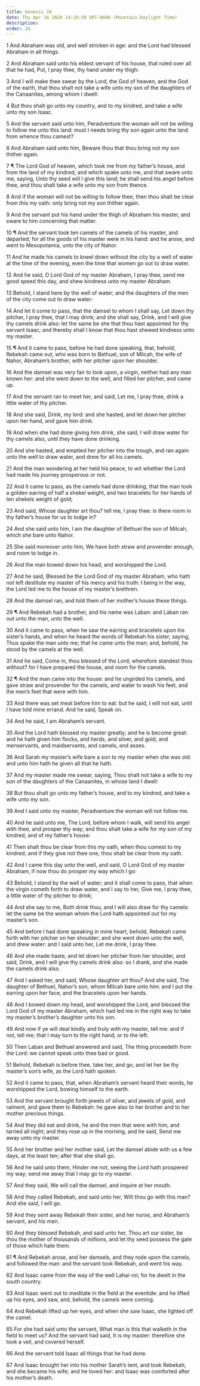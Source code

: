 ```yaml
---
title: Genesis 24
date: Thu Apr 16 2020 14:10:50 GMT-0600 (Mountain Daylight Time)
description: 
order: 24
---
```


<p>
  1 And Abraham was old, and well stricken in age: and the Lord had blessed
  Abraham in all things.
</p>
<p>
  2 And Abraham said unto his eldest servant of his house, that ruled over all
  that he had, Put, I pray thee, thy hand under my thigh:
</p>
<p>
  3 And I will make thee swear by the Lord, the God of heaven, and the God of
  the earth, that thou shalt not take a wife unto my son of the daughters of the
  Canaanites, among whom I dwell:
</p>
<p>
  4 But thou shalt go unto my country, and to my kindred, and take a wife unto
  my son Isaac.
</p>
<p>
  5 And the servant said unto him, Peradventure the woman will not be willing to
  follow me unto this land: must I needs bring thy son again unto the land from
  whence thou camest?
</p>
<p>
  6 And Abraham said unto him, Beware thou that thou bring not my son thither
  again.
</p>
<p>
  7 &#xB6; The Lord God of heaven, which took me from my father&#x2019;s house,
  and from the land of my kindred, and which spake unto me, and that sware unto
  me, saying, Unto thy seed will I give this land; he shall send his angel
  before thee, and thou shalt take a wife unto my son from thence.
</p>
<p>
  8 And if the woman will not be willing to follow thee, then thou shalt be
  clear from this my oath: only bring not my son thither again.
</p>
<p>
  9 And the servant put his hand under the thigh of Abraham his master, and
  sware to him concerning that matter.
</p>
<p>
  10 &#xB6; And the servant took ten camels of the camels of his master, and
  departed; for all the goods of his master were in his hand: and he arose, and
  went to Mesopotamia, unto the city of Nahor.
</p>
<p>
  11 And he made his camels to kneel down without the city by a well of water at
  the time of the evening, even the time that women go out to draw water.
</p>
<p>
  12 And he said, O Lord God of my master Abraham, I pray thee, send me good
  speed this day, and shew kindness unto my master Abraham.
</p>
<span></span>
<p>
  13 Behold, I stand here by the well of water; and the daughters of the men of
  the city come out to draw water:
</p>
<p>
  14 And let it come to pass, that the damsel to whom I shall say, Let down thy
  pitcher, I pray thee, that I may drink; and she shall say, Drink, and I will
  give thy camels drink also: let the same be she that thou hast appointed for
  thy servant Isaac; and thereby shall I know that thou hast shewed kindness
  unto my master.
</p>
<p>
  15 &#xB6; And it came to pass, before he had done speaking, that, behold,
  Rebekah came out, who was born to Bethuel, son of Milcah, the wife of Nahor,
  Abraham&#x2019;s brother, with her pitcher upon her shoulder.
</p>
<p>
  16 And the damsel was very fair to look upon, a virgin, neither had any man
  known her: and she went down to the well, and filled her pitcher, and came up.
</p>
<p>
  17 And the servant ran to meet her, and said, Let me, I pray thee, drink a
  little water of thy pitcher.
</p>
<p>
  18 And she said, Drink, my lord: and she hasted, and let down her pitcher upon
  her hand, and gave him drink.
</p>
<p>
  19 And when she had done giving him drink, she said, I will draw water for thy
  camels also, until they have done drinking.
</p>
<p>
  20 And she hasted, and emptied her pitcher into the trough, and ran again unto
  the well to draw water, and drew for all his camels.
</p>
<p>
  21 And the man wondering at her held his peace, to wit whether the Lord had
  made his journey prosperous or not.
</p>
<p>
  22 And it came to pass, as the camels had done drinking, that the man took a
  golden earring of half a shekel weight, and two bracelets for her hands of ten
  shekels weight of gold;
</p>
<p>
  23 And said, Whose daughter art thou? tell me, I pray thee: is there room in
  thy father&#x2019;s house for us to lodge in?
</p>
<p>
  24 And she said unto him, I am the daughter of Bethuel the son of Milcah,
  which she bare unto Nahor.
</p>
<p>
  25 She said moreover unto him, We have both straw and provender enough, and
  room to lodge in.
</p>
<p>26 And the man bowed down his head, and worshipped the Lord.</p>
<p>
  27 And he said, Blessed be the Lord God of my master Abraham, who hath not
  left destitute my master of his mercy and his truth: I being in the way, the
  Lord led me to the house of my master&#x2019;s brethren.
</p>
<p>
  28 And the damsel ran, and told them of her mother&#x2019;s house these
  things.
</p>
<p>
  29 &#xB6; And Rebekah had a brother, and his name was Laban: and Laban ran out
  unto the man, unto the well.
</p>
<p>
  30 And it came to pass, when he saw the earring and bracelets upon his
  sister&#x2019;s hands, and when he heard the words of Rebekah his sister,
  saying, Thus spake the man unto me; that he came unto the man; and, behold, he
  stood by the camels at the well.
</p>
<p>
  31 And he said, Come in, thou blessed of the Lord; wherefore standest thou
  without? for I have prepared the house, and room for the camels.
</p>
<p>
  32 &#xB6; And the man came into the house: and he ungirded his camels, and
  gave straw and provender for the camels, and water to wash his feet, and the
  men&#x2019;s feet that were with him.
</p>
<p>
  33 And there was set meat before him to eat: but he said, I will not eat,
  until I have told mine errand. And he said, Speak on.
</p>
<p>34 And he said, I am Abraham&#x2019;s servant.</p>
<p>
  35 And the Lord hath blessed my master greatly; and he is become great: and he
  hath given him flocks, and herds, and silver, and gold, and menservants, and
  maidservants, and camels, and asses.
</p>
<p>
  36 And Sarah my master&#x2019;s wife bare a son to my master when she was old:
  and unto him hath he given all that he hath.
</p>
<p>
  37 And my master made me swear, saying, Thou shalt not take a wife to my son
  of the daughters of the Canaanites, in whose land I dwell:
</p>
<p>
  38 But thou shalt go unto my father&#x2019;s house, and to my kindred, and
  take a wife unto my son.
</p>
<p>39 And I said unto my master, Peradventure the woman will not follow me.</p>
<p>
  40 And he said unto me, The Lord, before whom I walk, will send his angel with
  thee, and prosper thy way; and thou shalt take a wife for my son of my
  kindred, and of my father&#x2019;s house:
</p>
<p>
  41 Then shalt thou be clear from this my oath, when thou comest to my kindred;
  and if they give not thee one, thou shalt be clear from my oath.
</p>
<p>
  42 And I came this day unto the well, and said, O Lord God of my master
  Abraham, if now thou do prosper my way which I go:
</p>
<p>
  43 Behold, I stand by the well of water; and it shall come to pass, that when
  the virgin cometh forth to draw water, and I say to her, Give me, I pray thee,
  a little water of thy pitcher to drink;
</p>
<p>
  44 And she say to me, Both drink thou, and I will also draw for thy camels:
  let the same be the woman whom the Lord hath appointed out for my
  master&#x2019;s son.
</p>
<p>
  45 And before I had done speaking in mine heart, behold, Rebekah came forth
  with her pitcher on her shoulder; and she went down unto the well, and drew
  water: and I said unto her, Let me drink, I pray thee.
</p>
<p>
  46 And she made haste, and let down her pitcher from her shoulder, and said,
  Drink, and I will give thy camels drink also: so I drank, and she made the
  camels drink also.
</p>
<p>
  47 And I asked her, and said, Whose daughter art thou? And she said, The
  daughter of Bethuel, Nahor&#x2019;s son, whom Milcah bare unto him: and I put
  the earring upon her face, and the bracelets upon her hands.
</p>
<p>
  48 And I bowed down my head, and worshipped the Lord, and blessed the Lord God
  of my master Abraham, which had led me in the right way to take my
  master&#x2019;s brother&#x2019;s daughter unto his son.
</p>
<p>
  49 And now if ye will deal kindly and truly with my master, tell me: and if
  not, tell me; that I may turn to the right hand, or to the left.
</p>
<p>
  50 Then Laban and Bethuel answered and said, The thing proceedeth from the
  Lord: we cannot speak unto thee bad or good.
</p>
<p>
  51 Behold, Rebekah is before thee, take her, and go, and let her be thy
  master&#x2019;s son&#x2019;s wife, as the Lord hath spoken.
</p>
<p>
  52 And it came to pass, that, when Abraham&#x2019;s servant heard their words,
  he worshipped the Lord, bowing himself to the earth.
</p>
<p>
  53 And the servant brought forth jewels of silver, and jewels of gold, and
  raiment, and gave them to Rebekah: he gave also to her brother and to her
  mother precious things.
</p>
<span></span>
<p>
  54 And they did eat and drink, he and the men that were with him, and tarried
  all night; and they rose up in the morning, and he said, Send me away unto my
  master.
</p>
<p>
  55 And her brother and her mother said, Let the damsel abide with us a few
  days, at the least ten; after that she shall go.
</p>
<p>
  56 And he said unto them, Hinder me not, seeing the Lord hath prospered my
  way; send me away that I may go to my master.
</p>
<p>57 And they said, We will call the damsel, and inquire at her mouth.</p>
<p>
  58 And they called Rebekah, and said unto her, Wilt thou go with this man? And
  she said, I will go.
</p>
<p>
  59 And they sent away Rebekah their sister, and her nurse, and
  Abraham&#x2019;s servant, and his men.
</p>
<p>
  60 And they blessed Rebekah, and said unto her, Thou art our sister, be thou
  the mother of thousands of millions, and let thy seed possess the gate of
  those which hate them.
</p>
<p>
  61 &#xB6; And Rebekah arose, and her damsels, and they rode upon the camels,
  and followed the man: and the servant took Rebekah, and went his way.
</p>
<p>
  62 And Isaac came from the way of the well Lahai-roi; for he dwelt in the
  south country.
</p>
<p>
  63 And Isaac went out to meditate in the field at the eventide: and he lifted
  up his eyes, and saw, and, behold, the camels were coming.
</p>
<p>
  64 And Rebekah lifted up her eyes, and when she saw Isaac, she lighted off the
  camel.
</p>
<p>
  65 For she had said unto the servant, What man is this that walketh in the
  field to meet us? And the servant had said, It is my master: therefore she
  took a veil, and covered herself.
</p>
<p>66 And the servant told Isaac all things that he had done.</p>
<p>
  67 And Isaac brought her into his mother Sarah&#x2019;s tent, and took
  Rebekah, and she became his wife; and he loved her: and Isaac was comforted
  after his mother&#x2019;s death.
</p>
